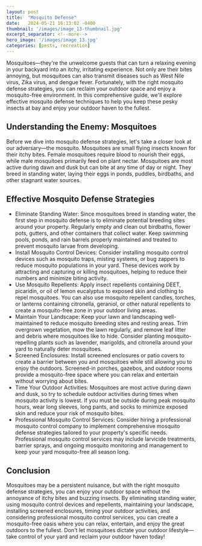 ```yaml
---
layout: post
title:  "Mosquito Defense"
date:   2024-05-21 16:13:02 -0400
thumbnail: '/images/image_13-thumbnail.jpg'
excerpt_separator: <!--more-->
hero_image: '/images/image_13.jpg'
categories: [pests, recreation]
---
```

Mosquitoes—they're the unwelcome guests that can turn a relaxing evening in your backyard into an itchy, irritating experience. <!--more-->Not only are their bites annoying, but mosquitoes can also transmit diseases such as West Nile virus, Zika virus, and dengue fever. Fortunately, with the right mosquito defense strategies, you can reclaim your outdoor space and enjoy a mosquito-free environment. In this comprehensive guide, we'll explore effective mosquito defense techniques to help you keep these pesky insects at bay and enjoy your outdoor haven to the fullest.

## Understanding the Enemy: Mosquitoes
Before we dive into mosquito defense strategies, let's take a closer look at our adversary—the mosquito. Mosquitoes are small flying insects known for their itchy bites. Female mosquitoes require blood to nourish their eggs, while male mosquitoes primarily feed on plant nectar. Mosquitoes are most active during dawn and dusk but can bite at any time of day or night. They breed in standing water, laying their eggs in ponds, puddles, birdbaths, and other stagnant water sources.

## Effective Mosquito Defense Strategies
* Eliminate Standing Water: Since mosquitoes breed in standing water, the first step in mosquito defense is to eliminate potential breeding sites around your property. Regularly empty and clean out birdbaths, flower pots, gutters, and other containers that collect water. Keep swimming pools, ponds, and rain barrels properly maintained and treated to prevent mosquito larvae from developing.
* Install Mosquito Control Devices: Consider installing mosquito control devices such as mosquito traps, misting systems, or bug zappers to reduce mosquito populations in your yard. These devices work by attracting and capturing or killing mosquitoes, helping to reduce their numbers and minimize biting activity.
* Use Mosquito Repellents: Apply insect repellents containing DEET, picaridin, or oil of lemon eucalyptus to exposed skin and clothing to repel mosquitoes. You can also use mosquito repellent candles, torches, or lanterns containing citronella, geraniol, or other natural repellents to create a mosquito-free zone in your outdoor living areas.
* Maintain Your Landscape: Keep your lawn and landscaping well-maintained to reduce mosquito breeding sites and resting areas. Trim overgrown vegetation, mow the lawn regularly, and remove leaf litter and debris where mosquitoes like to hide. Consider planting mosquito-repelling plants such as lavender, marigolds, and citronella around your yard to naturally deter mosquitoes.
* Screened Enclosures: Install screened enclosures or patio covers to create a barrier between you and mosquitoes while still allowing you to enjoy the outdoors. Screened-in porches, gazebos, and outdoor rooms provide a mosquito-free space where you can relax and entertain without worrying about bites.
* Time Your Outdoor Activities: Mosquitoes are most active during dawn and dusk, so try to schedule outdoor activities during times when mosquito activity is lowest. If you must be outside during peak mosquito hours, wear long sleeves, long pants, and socks to minimize exposed skin and reduce your risk of mosquito bites.
* Professional Mosquito Control Services: Consider hiring a professional mosquito control company to implement comprehensive mosquito defense strategies tailored to your property's specific needs. Professional mosquito control services may include larvicide treatments, barrier sprays, and ongoing mosquito monitoring and management to keep your yard mosquito-free all season long.

## Conclusion
Mosquitoes may be a persistent nuisance, but with the right mosquito defense strategies, you can enjoy your outdoor space without the annoyance of itchy bites and buzzing insects. By eliminating standing water, using mosquito control devices and repellents, maintaining your landscape, installing screened enclosures, timing your outdoor activities, and considering professional mosquito control services, you can create a mosquito-free oasis where you can relax, entertain, and enjoy the great outdoors to the fullest. Don't let mosquitoes dictate your outdoor lifestyle—take control of your yard and reclaim your outdoor haven today!
